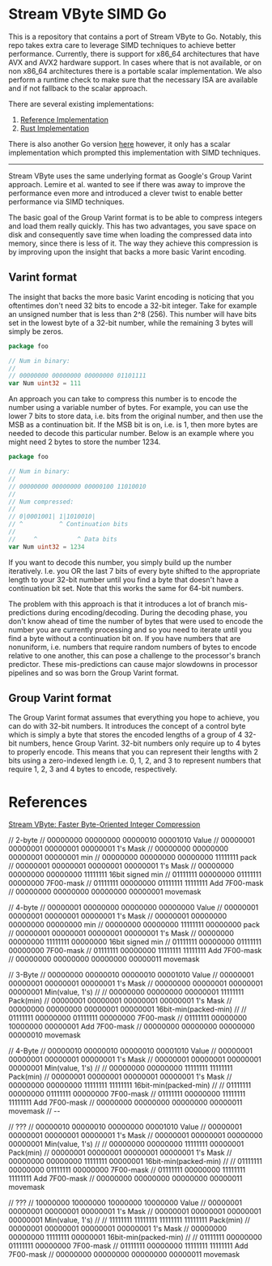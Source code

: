 # Stream VByte SIMD Go

This is a repository that contains a port of Stream VByte to Go. Notably, this repo takes extra care
to leverage SIMD techniques to achieve better performance. Currently, there is support for x86_64 architectures
that have AVX and AVX2 hardware support. In cases where that is not available, or on non x86_64 architectures
there is a portable scalar implementation. We also perform a runtime check to make sure that the necessary
ISA are available and if not fallback to the scalar approach.

There are several existing implementations:

1. [Reference Implementation](https://github.com/lemire/streamvbyte)
2. [Rust Implementation](https://bitbucket.org/marshallpierce/stream-vbyte-rust)

There is also another Go version [here](https://github.com/nelz9999/stream-vbyte-go) however, it only has a
scalar implementation which prompted this implementation with SIMD techniques.

---
Stream VByte uses the same underlying format as Google's Group Varint approach. Lemire et al. wanted
to see if there was away to improve the performance even more and introduced a clever twist to enable
better performance via SIMD techniques.

The basic goal of the Group Varint format is to be able to compress integers and load them 
really quickly. This has two advantages, you save space on disk and consequently save time
when loading the compressed data into memory, since there is less of it. The way they achieve
this compression is by improving upon the insight that backs a more basic Varint encoding.

## Varint format

The insight that backs the more basic Varint encoding is noticing that you oftentimes
don't need 32 bits to encode a 32-bit integer. Take for example an unsigned number that is less
than 2^8 (256). This number will have bits set in the lowest byte of a 32-bit number, while the
remaining 3 bytes will simply be zeros.

```go
package foo

// Num in binary:
//
// 00000000 00000000 00000000 01101111
var Num uint32 = 111
```

An approach you can take to compress this number is to encode the number using a variable
number of bytes. For example, you can use the lower 7 bits to store data, i.e. bits
from the original number, and then use the MSB as a continuation bit. If the MSB bit is on, i.e.
is 1, then more bytes are needed to decode this particular number. Below is an example where
you might need 2 bytes to store the number 1234.

```go
package foo

// Num in binary:
//
// 00000000 00000000 00000100 11010010
//
// Num compressed:
//
// 0|0001001| 1|1010010|
// ^          ^ Continuation bits
//
//     ^           ^ Data bits
var Num uint32 = 1234
```

If you want to decode this number, you simply build up the number iteratively. I.e. you OR the
last 7 bits of every byte shifted to the appropriate length to your 32-bit number until you
find a byte that doesn't have a continuation bit set. Note that this works the same for 64-bit
numbers.

The problem with this approach is that it introduces a lot of branch mis-predictions during encoding/decoding.
During the decoding phase, you don't know ahead of time the number of bytes that were used to encode the number
you are currently processing and so you need to iterate until you find a byte without a continuation bit on.
If you have numbers that are nonuniform, i.e. numbers that require random numbers of bytes to encode relative
to one another, this can pose a challenge to the processor's branch predictor. These mis-predictions can cause
major slowdowns in processor pipelines and so was born the Group Varint format.

## Group Varint format

The Group Varint format assumes that everything you hope to achieve, you can do with 32-bit numbers.
It introduces the concept of a control byte which is simply a byte that stores the encoded
lengths of a group of 4 32-bit numbers, hence Group Varint. 32-bit numbers only require up to 4 bytes
to properly encode. This means that you can represent their lengths with 2 bits using a zero-indexed length
i.e. 0, 1, 2, and 3 to represent numbers that require 1, 2, 3 and 4 bytes to encode, respectively.


# References

[Stream VByte: Faster Byte-Oriented Integer Compression](https://arxiv.org/pdf/1709.08990.pdf)

// 2-byte
// 00000000 00000000 00000010 00001010 Value
// 00000001 00000001 00000001 00000001 1's Mask
// 00000000 00000000 00000001 00000001 min
// 00000000 00000000 00000000 11111111 pack
// 00000001 00000001 00000001 00000001 1's Mask
// 00000000 00000000 00000000 11111111 16bit signed min
// 01111111 00000000 01111111 00000000 7F00-mask
// 01111111 00000000 01111111 11111111 Add 7F00-mask
// 00000000 00000000 00000000 00000001 movemask



// 4-byte
// 00000001 00000000 00000000 00000000 Value
// 00000001 00000001 00000001 00000001 1's Mask
// 00000001 00000000 00000000 00000000 min
// 00000000 00000000 11111111 00000000 pack
// 00000001 00000001 00000001 00000001 1's Mask
// 00000000 00000000 11111111 00000000 16bit signed min
// 01111111 00000000 01111111 00000000 7F00-mask
// 01111111 00000000 11111111 11111111 Add 7F00-mask
// 00000000 00000000 00000000 00000011 movemask



// 3-Byte
// 00000000 00000010 00000010 00001010 Value
// 00000001 00000001 00000001 00000001 1's Mask
// 00000000 00000001 00000001 00000001 Min(value, 1's)
//
// 00000000 00000000 00000001 11111111 Pack(min)
// 00000001 00000001 00000001 00000001 1's Mask
// 00000000 00000000 00000001 00000001 16bit-min(packed-min)
//
// 01111111 00000000 01111111 00000000 7F00-mask
// 01111111 00000000 10000000 00000001 Add 7F00-mask
// 00000000 00000000 00000000 00000010 movemask


// 4-Byte
// 00000010 00000010 00000010 00001010 Value
// 00000001 00000001 00000001 00000001 1's Mask
// 00000001 00000001 00000001 00000001 Min(value, 1's)
//
// 00000000 00000000 11111111 11111111 Pack(min)
// 00000001 00000001 00000001 00000001 1's Mask
// 00000000 00000000 11111111 11111111 16bit-min(packed-min)
//
// 01111111 00000000 01111111 00000000 7F00-mask
// 01111111 00000000 11111111 11111111 Add 7F00-mask
// 00000000 00000000 00000000 00000011 movemask
// --


// ???
// 00000010 00000010 00000000 00001010 Value
// 00000001 00000001 00000001 00000001 1's Mask
// 00000001 00000001 00000000 00000001 Min(value, 1's)
//
// 00000000 00000000 11111111 00000001 Pack(min)
// 00000001 00000001 00000001 00000001 1's Mask
// 00000000 00000000 11111111 00000001 16bit-min(packed-min)
//
// 01111111 00000000 01111111 00000000 7F00-mask
// 01111111 00000000 11111111 11111111 Add 7F00-mask
// 00000000 00000000 00000000 00000011 movemask




// ???
// 10000000 10000000 10000000 10000000 Value
// 00000001 00000001 00000001 00000001 1's Mask
// 00000001 00000001 00000001 00000001 Min(value, 1's)
//
// 11111111 11111111 11111111 11111111 Pack(min)
// 00000001 00000001 00000001 00000001 1's Mask
// 00000000 00000000 11111111 00000001 16bit-min(packed-min)
//
// 01111111 00000000 01111111 00000000 7F00-mask
// 01111111 00000000 11111111 11111111 Add 7F00-mask
// 00000000 00000000 00000000 00000011 movemask